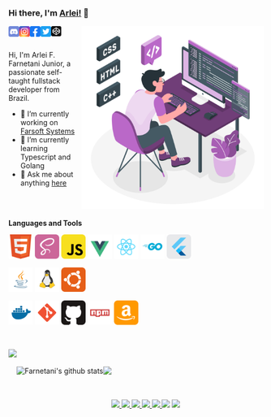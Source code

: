 ### Hi there, I'm [Arlei!](https://farnetani.github.io) 👋


<!-- <a href="https://codesandbox.io/u/farnetani">
  <img align="left" alt="Farnetani | CodeSandbox" width="20px" src="./svg/codesandbox.svg" />
</a> -->
<a href="https://discord.gg/n9VS2htU">
  <img align="left" alt="Farnetani's Discord" width="21px" src="svg/discord.svg" />
</a>
<a href="https://instagram.com/farnetanijr">
  <img align="left" alt="Farnetani's Instagram" width="21px" src="svg/instagram.svg" />
</a>
<a href="https://facebook.com/farnetanijr">
  <img align="left" alt="Farnetani's Facebook" width="21px" src="svg/facebook.svg" />
</a>
<a href="https://twitter.com/farnetani">
  <img align="left" alt="Farnetani | Twitter" width="21px" src="svg/twitter.svg" />
</a>
<a href="https://codepen.io/farnetani">
  <img align="left" alt="Farnetani | CodeSandbox" width="20px" src="./svg/codepen.svg" />
</a>


<img align="right" width="360px" src="./developer.svg" />

<br />
<br />

Hi, I'm Arlei F. Farnetani Junior, a passionate self-taught fullstack developer from Brazil.

- 🔭 I’m currently working on [Farsoft Systems](https://github.com/farsoftsystems)
- 🌱 I’m currently learning Typescript and Golang
- 💬 Ask me about anything [here](https://github.com/farnetani/farnetani/issues)

<br />
<br />


**Languages and Tools**  

<code><img height="48" src="svg/html5.svg"></code>
<code><img height="48" src="svg/sass.svg"></code>
<code><img height="48" src="svg/javascript.svg"></code>
<code><img height="48" src="svg/vue.svg"></code>
<code><img height="48" src="svg/react.svg"></code>
<code><img height="48" src="svg/go.svg"></code>
<code><img height="48" src="svg/flutter.svg"></code>


<code><img height="48" src="svg/java.svg"></code>
<code><img height="48" src="svg/linux.svg"></code>
<code><img height="48" src="svg/ubuntu.svg"></code>

<code><img height="48" src="svg/docker.svg"></code>
<code><img height="48" src="svg/git.svg"></code>
<code><img height="48" src="svg/github.svg"></code>
<code><img height="48" src="svg/npm.svg"></code>
<code><img height="48" src="svg/amazon.svg"></code>


<br>

<img
  align="left"
  height="165"
  src="https://github-readme-stats.vercel.app/api?username=farnetani&count_private=true&show_icons=true&custom_title=GitHub%20Status&hide=issues&title_color=6633cc&icon_color=f7df1e&bg_color=ffffff00&text_color=7159c1&hide_border=true"
/>

<br>
<br>

<a href="#">
  <img align="left" height="165"  src="https://github-readme-stats.vercel.app/api?username=farnetani&show_icons=true&include_all_commits=true&theme=material-palenight" alt="Farnetani's github stats" />
</a>
<a href="#">
  <img align="left" height="165" src="https://github-readme-stats.vercel.app/api/top-langs/?username=farnetani&layout=compact&theme=material-palenight" />
</a>
<br>
<!-- <a href="#">
  <img align="left" height="165" src="https://github-readme-stats.vercel.app/api/pin/?username=farnetani&repo=farnetani.github.io&theme=material-palenight" />
</a>
-->
<br/>
<br/>
<p align="left">
  <a href="mailto:farnetani@gmail.com">
    <img src="https://img.shields.io/badge/-farnetani@gmail.com-red?style=flat-square&logo=Gmail&logoColor=white&link=mailto:farnetani@gmail.com" />
  </a>
  <a href="https://www.linkedin.com/in/farnetani">
    <img src="https://img.shields.io/badge/-Arlei%20F.%20Farnetani%20Junior-6633cc?style=flat-square&logo=Linkedin&logoColor=white&link=https://www.linkedin.com/in/farnetani" />
  </a>
  <a href="https://www.facebook.com/farnetanijr">
    <img src="https://img.shields.io/badge/-farnetanijr-navy?style=flat-square&logo=Facebook&logoColor=white&link=https://www.facebook.com/farnetani" />
  </a>
  <a href="https://www.instagram.com/farnetanijr">
    <img src="https://img.shields.io/badge/-farnetanijr-purple?style=flat-square&logo=Instagram&logoColor=white&link=https://www.instragram.com/farnetani" />
  </a>
  <a href="https://www.twitter.com/farnetani">
    <img src="https://img.shields.io/badge/-farnetani-blue?style=flat-square&logo=Twitter&logoColor=white&link=https://www.twitter.com/farnetani" />
  </a>
  <a>
    <img src="https://img.shields.io/badge/farnetani%232888-6633cc?style=flat-square&logo=Discord&logoColor=white" />
  </a>
  <a href="https://github.com/farnetani/?tab=follow">
    <img src="https://img.shields.io/github/followers/farnetani?label=Follow&style=social" />
  </a>
</p>
